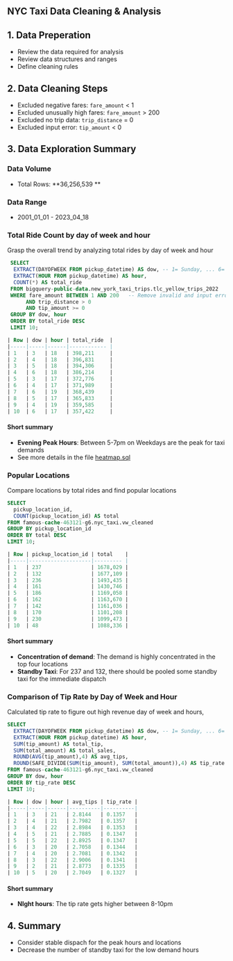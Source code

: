 ## NYC Taxi Data Cleaning & Analysis

## 1. Data Preperation
- Review the data required for analysis 
- Review data structures and ranges
- Define cleaning rules

## 2. Data Cleaning Steps
- Excluded negative fares: `fare_amount` < 1
- Excluded unusually high fares: `fare_amount` > 200
- Excluded no trip data: `trip_distance` = 0
- Excluded input error: `tip_amount` < 0

## 3. Data Exploration Summary
### Data Volume
- Total Rows: **36,256,539 **

### Data Range
- 2001_01_01 - 2023_04_18

### Total Ride Count by day of week and hour
Grasp the overall trend by analyzing total rides by day of week and hour

```sql
 SELECT
  EXTRACT(DAYOFWEEK FROM pickup_datetime) AS dow, -- 1= Sunday, ... 6= Saturday
  EXTRACT(HOUR FROM pickup_datetime) AS hour,
  COUNT(*) AS total_ride
 FROM bigquery-public-data.new_york_taxi_trips.tlc_yellow_trips_2022
 WHERE fare_amount BETWEEN 1 AND 200   -- Remove invalid and input error data
      AND trip_distance > 0
      AND tip_amount >= 0
 GROUP BY dow, hour
 ORDER BY total_ride DESC
 LIMIT 10;

| Row | dow | hour | total_ride  |
|-----|-----|------|------------ |
| 1   | 3   | 18   | 398,211     |
| 2   | 4   | 18   | 396,831     |
| 3   | 5   | 18   | 394,306     |
| 4   | 6   | 18   | 386,214     |
| 5   | 3   | 17   | 372,776     |
| 6   | 4   | 17   | 371,989     |
| 7   | 6   | 19   | 368,439     |
| 8   | 5   | 17   | 365,833     |
| 9   | 4   | 19   | 359,585     |
| 10  | 6   | 17   | 357,422     |

```
#### Short summary
- **Evening Peak Hours**: Between 5-7pm on Weekdays are the peak for taxi demands
- See more details in the file [heatmap.sql](sql/nyc_heatmap.sql)

### Popular Locations 
Compare locations by total rides and find popular locations

```sql
SELECT
  pickup_location_id,
  COUNT(pickup_location_id) AS total
FROM famous-cache-463121-g6.nyc_taxi.vw_cleaned
GROUP BY pickup_location_id
ORDER BY total DESC
LIMIT 10;

| Row | pickup_location_id | total    |
|-----|--------------------|--------- |
| 1   | 237                | 1678,029 |
| 2   | 132                | 1677,109 |
| 3   | 236                | 1493,435 |
| 4   | 161                | 1430,746 |
| 5   | 186                | 1169,058 |
| 6   | 162                | 1163,670 |
| 7   | 142                | 1161,036 |
| 8   | 170                | 1101,208 |
| 9   | 230                | 1099,473 |
| 10  | 48                 | 1088,336 |

```
#### Short summary
- **Concentration of demand**: The demand is highly concentrated in the top four locations
- **Standby Taxi**: For 237 and 132, there should be pooled some standby taxi for the immediate dispatch
  
### Comparison of Tip Rate by Day of Week and Hour
Calculated tip rate to figure out high revenue day of week and hours,

```sql
SELECT
  EXTRACT(DAYOFWEEK FROM pickup_datetime) AS dow, -- 1= Sunday, ... 6= Saturday
  EXTRACT(HOUR FROM pickup_datetime) AS hour,
  SUM(tip_amount) AS total_tip,
  SUM(total_amount) AS total_sales,
  ROUND(AVG(tip_amount),4) AS avg_tips,
  ROUND(SAFE_DIVIDE(SUM(tip_amount), SUM(total_amount)),4) AS tip_rate
FROM famous-cache-463121-g6.nyc_taxi.vw_cleaned
GROUP BY dow, hour
ORDER BY tip_rate DESC
LIMIT 10;

| Row | dow | hour | avg_tips | tip_rate |
|-----|-----|------|----------|----------|
| 1   | 3   | 21   | 2.8144   | 0.1357   |
| 2   | 4   | 21   | 2.7982   | 0.1357   |
| 3   | 4   | 22   | 2.8984   | 0.1353   |
| 4   | 5   | 21   | 2.7885   | 0.1347   |
| 5   | 5   | 22   | 2.8925   | 0.1347   |
| 6   | 3   | 20   | 2.7058   | 0.1344   |
| 7   | 4   | 20   | 2.7081   | 0.1342   |
| 8   | 3   | 22   | 2.9006   | 0.1341   |
| 9   | 2   | 21   | 2.8773   | 0.1335   |
| 10  | 5   | 20   | 2.7049   | 0.1327   |

```
#### Short summary
- **NIght hours**: The tip rate gets higher between 8-10pm

## 4. Summary
- Consider stable dispach for the peak hours and locations
- Decrease the number of standby taxi for the low demand hours
